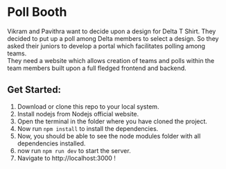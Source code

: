 # Poll Booth
Vikram and Pavithra want to decide upon a design for Delta T Shirt. They decided to put up a poll among Delta members to select a design. So they asked their juniors to develop a portal which facilitates polling among teams.<br>
They need a website which allows creation of teams and polls within the team members built upon a full fledged frontend and backend.

## Get Started:
1. Download or clone this repo to your local system.
2. Install nodejs from Nodejs official website.
3. Open the terminal in the folder where you have cloned the project.
4. Now run <code>npm install</code> to  install the dependencies.
5. Now, you should be able to see the node modules folder with all dependencies installed.
6. now run <code>npm run dev</code> to start the server.
7. Navigate to http://localhost:3000 !

